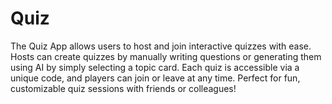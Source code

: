# Quiz

The Quiz App allows users to host and join interactive quizzes with ease. Hosts can create quizzes by manually writing questions or generating them using AI by simply selecting a topic card. Each quiz is accessible via a unique code, and players can join or leave at any time. Perfect for fun, customizable quiz sessions with friends or colleagues!
